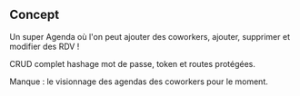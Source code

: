## Concept

Un super Agenda où l'on peut ajouter des coworkers, ajouter, supprimer et modifier des RDV ! 

CRUD complet
hashage mot de passe, token et routes protégées.

Manque : le visionnage des agendas des coworkers pour le moment.
